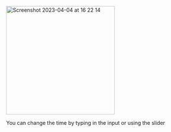 <img width="293" alt="Screenshot 2023-04-04 at 16 22 14" src="https://user-images.githubusercontent.com/73466104/229806247-eb86955c-5806-4d45-b8bb-b63592342564.png">

You can change the time by typing in the input or using the slider

